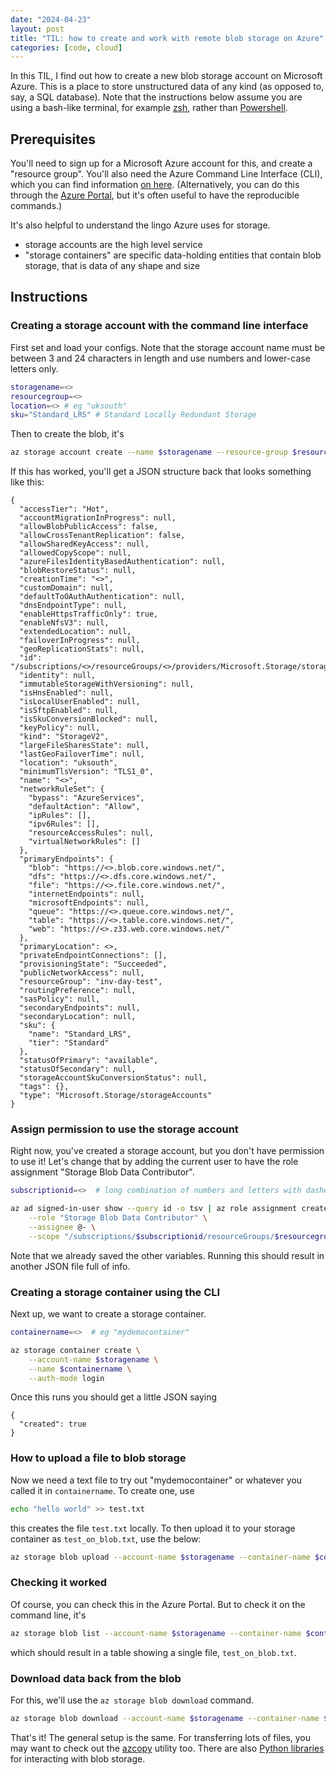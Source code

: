 ```yaml
---
date: "2024-04-23"
layout: post
title: "TIL: how to create and work with remote blob storage on Azure"
categories: [code, cloud]
---
```


In this TIL, I find out how to create a new blob storage account on Microsoft Azure. This is a place to store unstructured data of any kind (as opposed to, say, a SQL database). Note that the instructions below assume you are using a bash-like terminal, for example [zsh](https://ohmyz.sh/), rather than [Powershell](https://learn.microsoft.com/en-us/powershell/).

## Prerequisites

You'll need to sign up for a Microsoft Azure account for this, and create a "resource group". You'll also need the Azure Command Line Interface (CLI), which you can find information [on here](https://learn.microsoft.com/en-us/cli/azure/). (Alternatively, you can do this through the [Azure Portal](https://portal.azure.com/#home), but it's often useful to have the reproducible commands.)

It's also helpful to understand the lingo Azure uses for storage.

- storage accounts are the high level service
- "storage containers" are specific data-holding entities that contain blob storage, that is data of any shape and size

## Instructions

### Creating a storage account with the command line interface

First set and load your configs. Note that the storage account name must be between 3 and 24 characters in length and use numbers and lower-case letters only.

```bash
storagename=<>
resourcegroup=<>
location=<> # eg "uksouth"
sku="Standard_LRS" # Standard Locally Redundant Storage
```

Then to create the blob, it's

```bash
az storage account create --name $storagename --resource-group $resourcegroup --location $location --sku $sku --encryption-services blob
```

If this has worked, you'll get a JSON structure back that looks something like this:

```text
{
  "accessTier": "Hot",
  "accountMigrationInProgress": null,
  "allowBlobPublicAccess": false,
  "allowCrossTenantReplication": false,
  "allowSharedKeyAccess": null,
  "allowedCopyScope": null,
  "azureFilesIdentityBasedAuthentication": null,
  "blobRestoreStatus": null,
  "creationTime": "<>",
  "customDomain": null,
  "defaultToOAuthAuthentication": null,
  "dnsEndpointType": null,
  "enableHttpsTrafficOnly": true,
  "enableNfsV3": null,
  "extendedLocation": null,
  "failoverInProgress": null,
  "geoReplicationStats": null,
  "id": "/subscriptions/<>/resourceGroups/<>/providers/Microsoft.Storage/storageAccounts/<>",
  "identity": null,
  "immutableStorageWithVersioning": null,
  "isHnsEnabled": null,
  "isLocalUserEnabled": null,
  "isSftpEnabled": null,
  "isSkuConversionBlocked": null,
  "keyPolicy": null,
  "kind": "StorageV2",
  "largeFileSharesState": null,
  "lastGeoFailoverTime": null,
  "location": "uksouth",
  "minimumTlsVersion": "TLS1_0",
  "name": "<>",
  "networkRuleSet": {
    "bypass": "AzureServices",
    "defaultAction": "Allow",
    "ipRules": [],
    "ipv6Rules": [],
    "resourceAccessRules": null,
    "virtualNetworkRules": []
  },
  "primaryEndpoints": {
    "blob": "https://<>.blob.core.windows.net/",
    "dfs": "https://<>.dfs.core.windows.net/",
    "file": "https://<>.file.core.windows.net/",
    "internetEndpoints": null,
    "microsoftEndpoints": null,
    "queue": "https://<>.queue.core.windows.net/",
    "table": "https://<>.table.core.windows.net/",
    "web": "https://<>.z33.web.core.windows.net/"
  },
  "primaryLocation": <>,
  "privateEndpointConnections": [],
  "provisioningState": "Succeeded",
  "publicNetworkAccess": null,
  "resourceGroup": "inv-day-test",
  "routingPreference": null,
  "sasPolicy": null,
  "secondaryEndpoints": null,
  "secondaryLocation": null,
  "sku": {
    "name": "Standard_LRS",
    "tier": "Standard"
  },
  "statusOfPrimary": "available",
  "statusOfSecondary": null,
  "storageAccountSkuConversionStatus": null,
  "tags": {},
  "type": "Microsoft.Storage/storageAccounts"
}
```

### Assign permission to use the storage account

Right now, you've created a storage account, but you don't have permission to use it! Let's change that by adding the current user to have the role assignment "Storage Blob Data Contributor".

```bash
subscriptionid=<>  # long combination of numbers and letters with dashes

az ad signed-in-user show --query id -o tsv | az role assignment create \
    --role "Storage Blob Data Contributor" \
    --assignee @- \
    --scope "/subscriptions/$subscriptionid/resourceGroups/$resourcegroup/providers/Microsoft.Storage/storageAccounts/$storagename"
```

Note that we already saved the other variables. Running this should result in another JSON file full of info.

### Creating a storage container using the CLI

Next up, we want to create a storage container. 

```bash
containername=<>  # eg "mydemocontainer"

az storage container create \
    --account-name $storagename \
    --name $containername \
    --auth-mode login
```

Once this runs you should get a little JSON saying

```text
{
  "created": true
}
```

### How to upload a file to blob storage

Now we need a text file to try out "mydemocontainer" or whatever you called it in `containername`. To create one, use

```bash
echo "hello world" >> test.txt
```

this creates the file `test.txt` locally. To then upload it to your storage container as `test_on_blob.txt`, use the below:

```bash
az storage blob upload --account-name $storagename --container-name $containername --name test_on_blob.txt --file test.txt --auth-mode login
```

### Checking it worked

Of course, you can check this in the Azure Portal. But to check it on the command line, it's

```bash
az storage blob list --account-name $storagename --container-name $containername --output table --auth-mode login
```

which should result in a table showing a single file, `test_on_blob.txt`.

### Download data back from the blob

For this, we'll use the `az storage blob download` command.

```bash
az storage blob download --account-name $storagename --container-name $containername --name test_on_blob.txt --file back_from_blob.txt --auth-mode login
```

That's it! The general setup is the same. For transferring lots of files, you may want to check out the [azcopy](https://learn.microsoft.com/en-us/azure/storage/common/storage-use-azcopy-v10) utility too. There are also [Python libraries](https://learn.microsoft.com/en-us/azure/storage/blobs/storage-quickstart-blobs-python) for interacting with blob storage.
